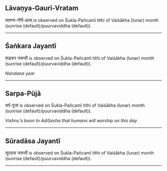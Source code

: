 ## Lāvaṇya-Gaurī-Vratam
लावण्य-गौरी-व्रतम् is observed on Śukla-Pañcamī tithi of Vaiśākha (lunar) month (sunrise (default)/puurvaviddha (default)).



---
## Śaṅkara Jayantī
शङ्कर जयन्ती is observed on Śukla-Pañcamī tithi of Vaiśākha (lunar) month (sunrise (default)/puurvaviddha (default)).

_Nandana year_

---
## Sarpa-Pūjā
सर्प-पूजा is observed on Śukla-Pañcamī tithi of Vaiśākha (lunar) month (sunrise (default)/puurvaviddha (default)).

_Vishnu's boon to AdiSesha that humans will worship on this day_

---
## Sūradāsa Jayantī
सूरदास जयन्ती is observed on Śukla-Pañcamī tithi of Vaiśākha (lunar) month (sunrise (default)/puurvaviddha (default)).



---
